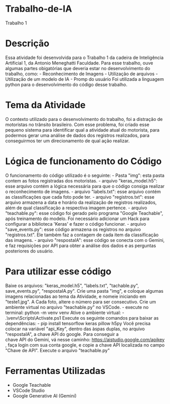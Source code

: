 # Trabalho-de-IA
Trabalho 1 


# Descrição #

  Essa atividade foi desenvolvida para o Trabalho 1 da cadeira de Inteligência Artificial 1, da Antonio Meneghatti Faculdade.
  Para esse trabalho, ouve algumas partes obigatórias que deveria estar no desenvolvimento do trabalho, como: 
     - Reconhecimento de Imagens
     - Utilização de arquivos
     - Utilização de um modelo de IA
     - Promp do usuário
  Foi utilizada a linguagem python para o desenvolvimento do código desse trabalho.

  
# Tema da Atividade #

  O contexto utilizado para o desenvolvimento do trabalho, foi a distração de motoristas no trânsito brasileiro.
  Com esse problema, foi criado esse pequeno sistema para identificar qual a atividade atual do motorista, para podermos gerar uma análise de dados 
  dos registros realizados, para conseguirmos ter um direcionamento de qual ação realizar.


# Lógica de funcionamento do Código #

  O funcionamento do código utilizado é o seguinte:
     - Pasta "img": esta pasta contem as fotos registradas dos motoristas.
     - arquivo "keras_model.h5": esse arquivo contém a lógica necessária para que o código consiga realizar o reconhecimento de imagens.
     - arquivo "labels.txt": esse arquivo contém as classificações que cada foto pode ter.
     - arquivo "registros.txt": esse arquivo armazena a data e horário da realização de registros realizados, além de qual classificação a respectiva imagem pertence.
     - arquivo "teachable.py": esse código foi gerado pelo programa "Google Teachable", após treinamento do modelo. Foi necessário adicionar um Hack para configurar a biblioteca 'Keras' e fazer o código funcionar.
     - arquivo "save_events.py": esse código armazena os registros no arquivo "registros.txt". Ele também faz a contagem de cada item da classificação das imagens.
     - arquivo "respostaIA": esse código se conecta com o Gemini, e faz requisições por API para obter a análise dos dados e as perguntas posteriores do usuário.


# Para utilizar esse código #
  Baixe os arquivos: "keras_model.h5", "labels.txt", "tachable.py", save_events.py", "respostaIA.py".
  Crie uma pasta "img", e coloque algumas imagens relacionadas ao tema da Atividade, e nomeie iniciando em "teste1.jpg". A Cada foto, altere o número para ser consecutivo.
  Crie um ambiente virtual no arquivo "teachable.py" no VSCode. 
         - execute no terminal: python -m venv venv
  Ative o ambiente virtual:
         - .\venv\Scripts\Activate.ps1
  Execute os seguinte comandos para baixar as dependências:
        - pip install tensorflow keras pillow h5py
  Você precisa colocar na variável "api_Key", dentro das àspas duplas, no arquivo "respostaIA", a chave API do google. Para conseguir a   
  chave API do Gemini, vá nesse caminho: https://aistudio.google.com/apikey , faça login com sua conta google, e copie a chave API 
  localizada no campo "Chave de API".
  Execute o arquivo "teachable.py"
      
# Ferramentas Utilizadas #
   - Google Teachable
   - VSCode Studio
   - Google Generative AI (Gemini)
